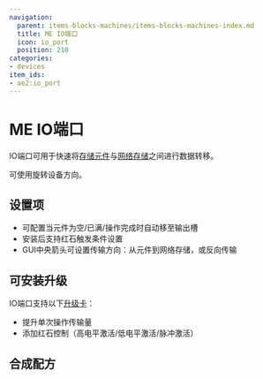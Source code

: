 ```yaml
---
navigation:
  parent: items-blocks-machines/items-blocks-machines-index.md
  title: ME IO端口
  icon: io_port
  position: 210
categories:
- devices
item_ids:
- ae2:io_port
---
```


# ME IO端口

<BlockImage id="io_port" p:powered="true" scale="8" />

IO端口可用于快速将[存储元件](../items-blocks-machines/storage_cells.md)与[网络存储](../ae2-mechanics/import-export-storage.md)之间进行数据转移。

可使用<ItemLink id="certus_quartz_wrench" />旋转设备方向。

## 设置项

* 可配置当元件为空/已满/操作完成时自动移至输出槽
* 安装<ItemLink id="redstone_card" />后支持红石触发条件设置
* GUI中央箭头可设置传输方向：从元件到网络存储，或反向传输

## 可安装升级

IO端口支持以下[升级卡](upgrade_cards.md)：
* <ItemLink id="speed_card" /> 提升单次操作传输量
* <ItemLink id="redstone_card" /> 添加红石控制（高电平激活/低电平激活/脉冲激活）

## 合成配方

<RecipeFor id="io_port" />